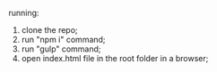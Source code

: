 
running:

1) clone the repo;
2) run "npm i" command;
3) run "gulp" command;
4) open index.html file in the root folder in a browser; 